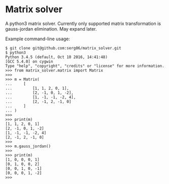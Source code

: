 # Matrix solver
A python3 matrix solver. Currently only supported matrix transformation is gauss-jordan elimination. May expand later.

Example command-line usage:
```
$ git clone git@github.com:serg06/matrix_solver.git
$ python3
Python 3.4.5 (default, Oct 10 2016, 14:41:48)
[GCC 5.4.0] on cygwin
Type "help", "copyright", "credits" or "license" for more information.
>>> from matrix_solver.matrix import Matrix
>>>
>>> m = Matrix(
...     [
...         [1, 1, 2, 0, 1],
...         [2, -1, 0, 1, -2],
...         [1, -1, -1, -2, 4],
...         [2, -1, 2, -1, 0]
...     ]
... )
>>>
>>> print(m)
[1, 1, 2, 0, 1]
[2, -1, 0, 1, -2]
[1, -1, -1, -2, 4]
[2, -1, 2, -1, 0]
>>>
>>> m.gauss_jordan()
>>>
>>> print(m)
[1, 0, 0, 0, 1]
[0, 1, 0, 0, 2]
[0, 0, 1, 0, -1]
[0, 0, 0, 1, -2]
>>>
```
